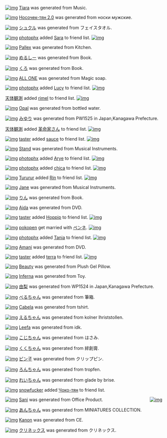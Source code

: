 [![img](http://www.barcodekanojo.com/profile_images/kanojo/2545752/1381094682/Tiara.png?w=88&h=88&face=true)](http://www.barcodekanojo.com/kanojo/2545752/Tiara) [Tiara](http://www.barcodekanojo.com/kanojo/2545752/Tiara) was generated from Music.

[![img](http://www.barcodekanojo.com/profile_images/kanojo/2545753/1381094740/%D0%9D%D0%BE%D1%81%D0%BE%D1%87%D0%B5%D0%BA-%D1%82%D1%8F%D0%BD%202.0.png?w=88&h=88&face=true)](http://www.barcodekanojo.com/kanojo/2545753/%D0%9D%D0%BE%D1%81%D0%BE%D1%87%D0%B5%D0%BA-%D1%82%D1%8F%D0%BD%202.0) [Носочек-тян 2.0](http://www.barcodekanojo.com/kanojo/2545753/%D0%9D%D0%BE%D1%81%D0%BE%D1%87%D0%B5%D0%BA-%D1%82%D1%8F%D0%BD%202.0) was generated from носки мужские.

[![img](http://www.barcodekanojo.com/profile_images/kanojo/2545754/1381094910/%E3%82%B7%E3%83%A5%E3%82%AF%E3%83%AB.png?w=88&h=88&face=true)](http://www.barcodekanojo.com/kanojo/2545754/%E3%82%B7%E3%83%A5%E3%82%AF%E3%83%AB) [シュクル](http://www.barcodekanojo.com/kanojo/2545754/%E3%82%B7%E3%83%A5%E3%82%AF%E3%83%AB) was generated from フェイスタオル.

[![img](http://www.barcodekanojo.com/profile_images/user/387526/1377636985/photophx.jpg?w=88&h=88)](http://www.barcodekanojo.com/user/387526/photophx) [photophx](http://www.barcodekanojo.com/user/387526/photophx) added [Sara](http://www.barcodekanojo.com/kanojo/2451046/Sara) to friend list. [![img](http://www.barcodekanojo.com/profile_images/kanojo/2451046/1377271723/Sara.png?w=88&h=88&face=true)](http://www.barcodekanojo.com/kanojo/2451046/Sara)

[![img](http://www.barcodekanojo.com/profile_images/kanojo/2545755/1381094935/Pallex.png?w=88&h=88&face=true)](http://www.barcodekanojo.com/kanojo/2545755/Pallex) [Pallex](http://www.barcodekanojo.com/kanojo/2545755/Pallex) was generated from Kitchen.

[![img](http://www.barcodekanojo.com/profile_images/kanojo/2545756/1381094962/%E3%82%81%E3%82%8B%E3%81%97%E3%83%BC.png?w=88&h=88&face=true)](http://www.barcodekanojo.com/kanojo/2545756/%E3%82%81%E3%82%8B%E3%81%97%E3%83%BC) [めるしー](http://www.barcodekanojo.com/kanojo/2545756/%E3%82%81%E3%82%8B%E3%81%97%E3%83%BC) was generated from Book.

[![img](http://www.barcodekanojo.com/profile_images/kanojo/2545757/1381095000/%E3%81%8F%E3%82%8D.png?w=88&h=88&face=true)](http://www.barcodekanojo.com/kanojo/2545757/%E3%81%8F%E3%82%8D) [くろ](http://www.barcodekanojo.com/kanojo/2545757/%E3%81%8F%E3%82%8D) was generated from Book.

[![img](http://www.barcodekanojo.com/profile_images/kanojo/2545758/1381095017/ALL%20ONE.png?w=88&h=88&face=true)](http://www.barcodekanojo.com/kanojo/2545758/ALL%20ONE) [ALL ONE](http://www.barcodekanojo.com/kanojo/2545758/ALL%20ONE) was generated from Magic soap.

[![img](http://www.barcodekanojo.com/profile_images/user/387526/1377636985/photophx.jpg?w=88&h=88)](http://www.barcodekanojo.com/user/387526/photophx) [photophx](http://www.barcodekanojo.com/user/387526/photophx) added [Lucy](http://www.barcodekanojo.com/kanojo/2512405/Lucy) to friend list. [![img](http://www.barcodekanojo.com/profile_images/kanojo/2512405/1379814451/Lucy.png?w=88&h=88&face=true)](http://www.barcodekanojo.com/kanojo/2512405/Lucy)

[天体観測](http://www.barcodekanojo.com/user/409183/%E5%A4%A9%E4%BD%93%E8%A6%B3%E6%B8%AC) added [rimel](http://www.barcodekanojo.com/kanojo/2534211/rimel) to friend list. [![img](http://www.barcodekanojo.com/profile_images/kanojo/2534211/1380584518/rimel.png?w=88&h=88&face=true)](http://www.barcodekanojo.com/kanojo/2534211/rimel)

[![img](http://www.barcodekanojo.com/profile_images/kanojo/2545759/1381095069/Opal.png?w=88&h=88&face=true)](http://www.barcodekanojo.com/kanojo/2545759/Opal) [Opal](http://www.barcodekanojo.com/kanojo/2545759/Opal) was generated from bottled water.

[![img](http://www.barcodekanojo.com/profile_images/kanojo/2545760/1381095135/%E3%81%BF%E3%82%86%E3%82%8A.png?w=88&h=88&face=true)](http://www.barcodekanojo.com/kanojo/2545760/%E3%81%BF%E3%82%86%E3%82%8A) [みゆり](http://www.barcodekanojo.com/kanojo/2545760/%E3%81%BF%E3%82%86%E3%82%8A) was generated from PW1525 in Japan,Kanagawa Prefecture.

[天体観測](http://www.barcodekanojo.com/user/409183/%E5%A4%A9%E4%BD%93%E8%A6%B3%E6%B8%AC) added [革命家さん](http://www.barcodekanojo.com/kanojo/1961582/%E9%9D%A9%E5%91%BD%E5%AE%B6%E3%81%95%E3%82%93) to friend list. [![img](http://www.barcodekanojo.com/profile_images/kanojo/1961582/1330494117/%E9%9D%A9%E5%91%BD%E5%AE%B6%E3%81%95%E3%82%93.png?w=88&h=88&face=true)](http://www.barcodekanojo.com/kanojo/1961582/%E9%9D%A9%E5%91%BD%E5%AE%B6%E3%81%95%E3%82%93)

[![img](http://www.barcodekanojo.com/profile_images/user/270846/1297218178/taster.jpg?w=88&h=88)](http://www.barcodekanojo.com/user/270846/taster) [taster](http://www.barcodekanojo.com/user/270846/taster) added [sauce](http://www.barcodekanojo.com/kanojo/612689/sauce) to friend list. [![img](http://www.barcodekanojo.com/profile_images/kanojo/612689/1289822767/sauce.png?w=88&h=88&face=true)](http://www.barcodekanojo.com/kanojo/612689/sauce)

[![img](http://www.barcodekanojo.com/profile_images/kanojo/2545761/1381095218/Stand.png?w=88&h=88&face=true)](http://www.barcodekanojo.com/kanojo/2545761/Stand) [Stand](http://www.barcodekanojo.com/kanojo/2545761/Stand) was generated from Musical Instruments.

[![img](http://www.barcodekanojo.com/profile_images/user/387526/1377636985/photophx.jpg?w=88&h=88)](http://www.barcodekanojo.com/user/387526/photophx) [photophx](http://www.barcodekanojo.com/user/387526/photophx) added [Arye](http://www.barcodekanojo.com/kanojo/1519326/Arye) to friend list. [![img](http://www.barcodekanojo.com/profile_images/kanojo/1519326/1305916784/Arye.png?w=88&h=88&face=true)](http://www.barcodekanojo.com/kanojo/1519326/Arye)

[![img](http://www.barcodekanojo.com/profile_images/user/387526/1377636985/photophx.jpg?w=88&h=88)](http://www.barcodekanojo.com/user/387526/photophx) [photophx](http://www.barcodekanojo.com/user/387526/photophx) added [chica](http://www.barcodekanojo.com/kanojo/2443426/chica) to friend list. [![img](http://www.barcodekanojo.com/profile_images/kanojo/2443426/1377071898/chica.png?w=88&h=88&face=true)](http://www.barcodekanojo.com/kanojo/2443426/chica)

[![img](http://www.barcodekanojo.com/profile_images/user/334009/1355084687/Tururur.jpg?w=88&h=88)](http://www.barcodekanojo.com/user/334009/Tururur) [Tururur](http://www.barcodekanojo.com/user/334009/Tururur) added [Rin](http://www.barcodekanojo.com/kanojo/2016478/Rin) to friend list. [![img](http://www.barcodekanojo.com/profile_images/kanojo/2016478/1334330480/Rin.png?w=88&h=88&face=true)](http://www.barcodekanojo.com/kanojo/2016478/Rin)

[![img](http://www.barcodekanojo.com/profile_images/kanojo/2545762/1381095271/Jane.png?w=88&h=88&face=true)](http://www.barcodekanojo.com/kanojo/2545762/Jane) [Jane](http://www.barcodekanojo.com/kanojo/2545762/Jane) was generated from Musical Instruments.

[![img](http://www.barcodekanojo.com/profile_images/kanojo/2545763/1381095291/%E3%82%8A%E3%82%93.png?w=88&h=88&face=true)](http://www.barcodekanojo.com/kanojo/2545763/%E3%82%8A%E3%82%93) [りん](http://www.barcodekanojo.com/kanojo/2545763/%E3%82%8A%E3%82%93) was generated from Book.

[![img](http://www.barcodekanojo.com/profile_images/kanojo/2545764/1381095337/Aida.png?w=88&h=88&face=true)](http://www.barcodekanojo.com/kanojo/2545764/Aida) [Aida](http://www.barcodekanojo.com/kanojo/2545764/Aida) was generated from DVD.

[![img](http://www.barcodekanojo.com/profile_images/user/270846/1297218178/taster.jpg?w=88&h=88)](http://www.barcodekanojo.com/user/270846/taster) [taster](http://www.barcodekanojo.com/user/270846/taster) added [Hoppip](http://www.barcodekanojo.com/kanojo/2428621/Hoppip) to friend list. [![img](http://www.barcodekanojo.com/profile_images/kanojo/2428621/1376846414/Hoppip.png?w=88&h=88&face=true)](http://www.barcodekanojo.com/kanojo/2428621/Hoppip)

[![img](http://www.barcodekanojo.com/profile_images/user/226166/1373926623/pokopen.jpg?w=88&h=88)](http://www.barcodekanojo.com/user/226166/pokopen) [pokopen](http://www.barcodekanojo.com/user/226166/pokopen) get married with [ペンネ](http://www.barcodekanojo.com/kanojo/32253/%E3%83%9A%E3%83%B3%E3%83%8D). [![img](http://www.barcodekanojo.com/profile_images/kanojo/32253/1288123139/%E3%83%9A%E3%83%B3%E3%83%8D.png?w=88&h=88&face=true)](http://www.barcodekanojo.com/kanojo/32253/%E3%83%9A%E3%83%B3%E3%83%8D)

[![img](http://www.barcodekanojo.com/profile_images/user/387526/1377636985/photophx.jpg?w=88&h=88)](http://www.barcodekanojo.com/user/387526/photophx) [photophx](http://www.barcodekanojo.com/user/387526/photophx) added [Tania](http://www.barcodekanojo.com/kanojo/977980/Tania) to friend list. [![img](http://www.barcodekanojo.com/profile_images/kanojo/977980/1294200724/Tania.png?w=88&h=88&face=true)](http://www.barcodekanojo.com/kanojo/977980/Tania)

[![img](http://www.barcodekanojo.com/profile_images/kanojo/2545765/1381095457/Amani.png?w=88&h=88&face=true)](http://www.barcodekanojo.com/kanojo/2545765/Amani) [Amani](http://www.barcodekanojo.com/kanojo/2545765/Amani) was generated from DVD.

[![img](http://www.barcodekanojo.com/profile_images/user/270846/1297218178/taster.jpg?w=88&h=88)](http://www.barcodekanojo.com/user/270846/taster) [taster](http://www.barcodekanojo.com/user/270846/taster) added [terra](http://www.barcodekanojo.com/kanojo/2374880/terra) to friend list. [![img](http://www.barcodekanojo.com/profile_images/kanojo/2374880/1373197869/terra.png?w=88&h=88&face=true)](http://www.barcodekanojo.com/kanojo/2374880/terra)

[![img](http://www.barcodekanojo.com/profile_images/kanojo/2545766/1381095528/Beauty.png?w=88&h=88&face=true)](http://www.barcodekanojo.com/kanojo/2545766/Beauty) [Beauty](http://www.barcodekanojo.com/kanojo/2545766/Beauty) was generated from Plush Gel Pillow.

[![img](http://www.barcodekanojo.com/profile_images/kanojo/2545767/1381095544/Inferna.png?w=88&h=88&face=true)](http://www.barcodekanojo.com/kanojo/2545767/Inferna) [Inferna](http://www.barcodekanojo.com/kanojo/2545767/Inferna) was generated from Toy.

[![img](http://www.barcodekanojo.com/profile_images/kanojo/2545768/1381095597/%E7%94%B1%E6%A2%A8.png?w=88&h=88&face=true)](http://www.barcodekanojo.com/kanojo/2545768/%E7%94%B1%E6%A2%A8) [由梨](http://www.barcodekanojo.com/kanojo/2545768/%E7%94%B1%E6%A2%A8) was generated from WP1524 in Japan,Kanagawa Prefecture.

[![img](http://www.barcodekanojo.com/profile_images/kanojo/2545769/1381095603/%E3%81%B9%E3%82%8B%E3%81%A1%E3%82%83%E3%82%93.png?w=88&h=88&face=true)](http://www.barcodekanojo.com/kanojo/2545769/%E3%81%B9%E3%82%8B%E3%81%A1%E3%82%83%E3%82%93) [べるちゃん](http://www.barcodekanojo.com/kanojo/2545769/%E3%81%B9%E3%82%8B%E3%81%A1%E3%82%83%E3%82%93) was generated from 筆箱.

[![img](http://www.barcodekanojo.com/profile_images/kanojo/2545770/1381095641/Cabela.png?w=88&h=88&face=true)](http://www.barcodekanojo.com/kanojo/2545770/Cabela) [Cabela](http://www.barcodekanojo.com/kanojo/2545770/Cabela) was generated from tshirt.

[![img](http://www.barcodekanojo.com/profile_images/kanojo/2545771/1381095718/%E3%81%88%E3%82%8B%E3%81%A1%E3%82%83%E3%82%93.png?w=88&h=88&face=true)](http://www.barcodekanojo.com/kanojo/2545771/%E3%81%88%E3%82%8B%E3%81%A1%E3%82%83%E3%82%93) [えるちゃん](http://www.barcodekanojo.com/kanojo/2545771/%E3%81%88%E3%82%8B%E3%81%A1%E3%82%83%E3%82%93) was generated from kolner lhriststollen.

[![img](http://www.barcodekanojo.com/profile_images/kanojo/2545772/1381095768/Leefa.png?w=88&h=88&face=true)](http://www.barcodekanojo.com/kanojo/2545772/Leefa) [Leefa](http://www.barcodekanojo.com/kanojo/2545772/Leefa) was generated from idk.

[![img](http://www.barcodekanojo.com/profile_images/kanojo/2545773/1381095769/%E3%81%93%E3%81%98%E3%81%A1%E3%82%83%E3%82%93.png?w=88&h=88&face=true)](http://www.barcodekanojo.com/kanojo/2545773/%E3%81%93%E3%81%98%E3%81%A1%E3%82%83%E3%82%93) [こじちゃん](http://www.barcodekanojo.com/kanojo/2545773/%E3%81%93%E3%81%98%E3%81%A1%E3%82%83%E3%82%93) was generated from はさみ.

[![img](http://www.barcodekanojo.com/profile_images/kanojo/2545774/1381095840/%E3%81%8F%E3%81%8F%E3%81%A1%E3%82%83%E3%82%93.png?w=88&h=88&face=true)](http://www.barcodekanojo.com/kanojo/2545774/%E3%81%8F%E3%81%8F%E3%81%A1%E3%82%83%E3%82%93) [くくちゃん](http://www.barcodekanojo.com/kanojo/2545774/%E3%81%8F%E3%81%8F%E3%81%A1%E3%82%83%E3%82%93) was generated from 絆創膏.

[![img](http://www.barcodekanojo.com/profile_images/kanojo/2545775/1381095855/%E3%83%94%E3%83%B3%E5%AD%90.png?w=88&h=88&face=true)](http://www.barcodekanojo.com/kanojo/2545775/%E3%83%94%E3%83%B3%E5%AD%90) [ピン子](http://www.barcodekanojo.com/kanojo/2545775/%E3%83%94%E3%83%B3%E5%AD%90) was generated from クリップピン.

[![img](http://www.barcodekanojo.com/profile_images/kanojo/2545776/1381095935/%E3%82%8D%E3%82%93%E3%81%A1%E3%82%83%E3%82%93.png?w=88&h=88&face=true)](http://www.barcodekanojo.com/kanojo/2545776/%E3%82%8D%E3%82%93%E3%81%A1%E3%82%83%E3%82%93) [ろんちゃん](http://www.barcodekanojo.com/kanojo/2545776/%E3%82%8D%E3%82%93%E3%81%A1%E3%82%83%E3%82%93) was generated from tropfen.

[![img](http://www.barcodekanojo.com/profile_images/kanojo/2545777/1381096014/%E3%82%8C%E3%81%84%E3%81%A1%E3%82%83%E3%82%93.png?w=88&h=88&face=true)](http://www.barcodekanojo.com/kanojo/2545777/%E3%82%8C%E3%81%84%E3%81%A1%E3%82%83%E3%82%93) [れいちゃん](http://www.barcodekanojo.com/kanojo/2545777/%E3%82%8C%E3%81%84%E3%81%A1%E3%82%83%E3%82%93) was generated from glade by brise.

[![img](http://www.barcodekanojo.com/profile_images/user/403231/1379427332/snowfucker.jpg?w=88&h=88)](http://www.barcodekanojo.com/user/403231/snowfucker) [snowfucker](http://www.barcodekanojo.com/user/403231/snowfucker) added [Чоко-тян](http://www.barcodekanojo.com/kanojo/2487562/%D0%A7%D0%BE%D0%BA%D0%BE-%D1%82%D1%8F%D0%BD) to friend list. <div style="float: right">[![img](http://www.barcodekanojo.com/profile_images/kanojo/2487562/1378842251/%D0%A7%D0%BE%D0%BA%D0%BE-%D1%82%D1%8F%D0%BD.png?w=88&h=88&face=true)](http://www.barcodekanojo.com/kanojo/2487562/%D0%A7%D0%BE%D0%BA%D0%BE-%D1%82%D1%8F%D0%BD)</div>

[![img](http://www.barcodekanojo.com/profile_images/kanojo/2545778/1381096153/Sani.png?w=88&h=88&face=true)](http://www.barcodekanojo.com/kanojo/2545778/Sani) [Sani](http://www.barcodekanojo.com/kanojo/2545778/Sani) was generated from Office Product.

[![img](http://www.barcodekanojo.com/profile_images/kanojo/2545779/1381096200/%E3%81%82%E3%82%93%E3%81%A1%E3%82%83%E3%82%93.png?w=88&h=88&face=true)](http://www.barcodekanojo.com/kanojo/2545779/%E3%81%82%E3%82%93%E3%81%A1%E3%82%83%E3%82%93) [あんちゃん](http://www.barcodekanojo.com/kanojo/2545779/%E3%81%82%E3%82%93%E3%81%A1%E3%82%83%E3%82%93) was generated from MINIATURES COLLECTION.

[![img](http://www.barcodekanojo.com/profile_images/kanojo/2545780/1381096233/Kanon.png?w=88&h=88&face=true)](http://www.barcodekanojo.com/kanojo/2545780/Kanon) [Kanon](http://www.barcodekanojo.com/kanojo/2545780/Kanon) was generated from CE.

[![img](http://www.barcodekanojo.com/profile_images/kanojo/2545781/1381096238/%E3%82%AF%E3%83%AA%E3%83%8D%E3%83%83%E3%82%AF%E3%82%B9.png?w=88&h=88&face=true)](http://www.barcodekanojo.com/kanojo/2545781/%E3%82%AF%E3%83%AA%E3%83%8D%E3%83%83%E3%82%AF%E3%82%B9) [クリネックス](http://www.barcodekanojo.com/kanojo/2545781/%E3%82%AF%E3%83%AA%E3%83%8D%E3%83%83%E3%82%AF%E3%82%B9) was generated from クリネックス.

